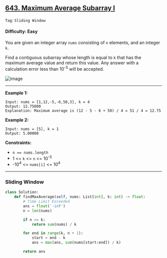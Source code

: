 ## [643. Maximum Average Subarray I](https://leetcode.com/problems/maximum-average-subarray-i)

```Tag```: ```Sliding Window```

#### Difficulty: Easy

You are given an integer array ```nums``` consisting of ```n``` elements, and an integer ```k```.

Find a contiguous subarray whose length is equal to ```k``` that has the maximum average value and return this value. Any answer with a calculation error less than 10<sup>-5</sup> will be accepted.

![image](https://github.com/quananhle/Python/assets/35042430/75b38bba-1534-4ecf-885c-360ea8a21af0)

---

__Example 1:__
```
Input: nums = [1,12,-5,-6,50,3], k = 4
Output: 12.75000
Explanation: Maximum average is (12 - 5 - 6 + 50) / 4 = 51 / 4 = 12.75
```

__Example 2:__
```
Input: nums = [5], k = 1
Output: 5.00000
```

__Constraints:__

- ```n == nums.length```
- 1 <= ```k``` <= ```n``` <= 10<sup>-5</sup>
- -10<sup>4</sup> <= ```nums[i]``` <= 10<sup>4</sup>

---

### Sliding Window

```Python
class Solution:
    def findMaxAverage(self, nums: List[int], k: int) -> float:
        # Time Limit Exceeded
        ans = float('-inf')
        n = len(nums)

        if n <= k:
            return sum(nums) / k

        for end in range(k, n + 1):
            start = end - k
            ans = max(ans, sum(nums[start:end]) / k)

        return ans
```
